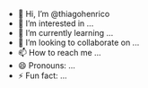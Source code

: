 - 👋 Hi, I’m @thiagohenrico
- 👀 I’m interested in ...
- 🌱 I’m currently learning ...
- 💞️ I’m looking to collaborate on ...
- 📫 How to reach me ...
- 😄 Pronouns: ...
- ⚡ Fun fact: ...

<!---
thiagohenrico/thiagohenrico is a ✨ special ✨ repository because its `README.md` (this file) appears on your GitHub profile.
You can click the Preview link to take a look at your changes.
--->
